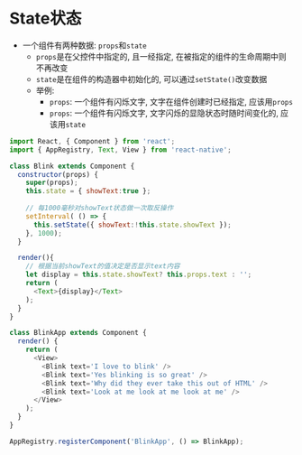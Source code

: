 # State状态

* 一个组件有两种数据: `props`和`state`
    - `props`是在父控件中指定的, 且一经指定, 在被指定的组件的生命周期中则不再改变
    - `state`是在组件的构造器中初始化的, 可以通过`setState()`改变数据
    - 举例:
        - `props`: 一个组件有闪烁文字, 文字在组件创建时已经指定, 应该用`props`
        - `props`: 一个组件有闪烁文字, 文字闪烁的显隐状态时随时间变化的, 应该用`state`

```javascript
import React, { Component } from 'react';
import { AppRegistry, Text, View } from 'react-native';

class Blink extends Component {
  constructor(props) {
    super(props);
    this.state = { showText:true };
 
    // 每1000毫秒对showText状态做一次取反操作
    setInterval( () => {
      this.setState({ showText:!this.state.showText });
    }, 1000);
  }

  render(){
    // 根据当前showText的值决定是否显示text内容
    let display = this.state.showText? this.props.text : '';
    return (
      <Text>{display}</Text>
    );
  }
}

class BlinkApp extends Component {
  render() {
    return (
      <View>
        <Blink text='I love to blink' />
        <Blink text='Yes blinking is so great' />
        <Blink text='Why did they ever take this out of HTML' />
        <Blink text='Look at me look at me look at me' />
      </View>
    );
  }
}

AppRegistry.registerComponent('BlinkApp', () => BlinkApp);
```
